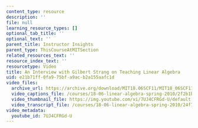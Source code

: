 ```yaml
---
content_type: resource
description: ''
file: null
learning_resource_types: []
optional_tab_title: ''
optional_text: ''
parent_title: Instructor Insights
parent_type: ThisCourseAtMITSection
related_resources_text: ''
resource_index_text: ''
resourcetype: Video
title: An Interview with Gilbert Strang on Teaching Linear Algebra
uid: e21b71ff-0fa9-75bf-a9ac-b2a155aafc1d
video_files:
  archive_url: https://archive.org/download/MIT18.06SCF11/MIT18_06SCF11_Educator_Video_300k.mp4
  video_captions_file: /courses/18-06-linear-algebra-spring-2010/2f2b1bbc318b5fdcade8ac2ec1b5a911_7UJ4CFRGd-U.vtt
  video_thumbnail_file: https://img.youtube.com/vi/7UJ4CFRGd-U/default.jpg
  video_transcript_file: /courses/18-06-linear-algebra-spring-2010/24f7f9a2b23f81003dfdf6c146e123b7_7UJ4CFRGd-U.pdf
video_metadata:
  youtube_id: 7UJ4CFRGd-U
---
```

